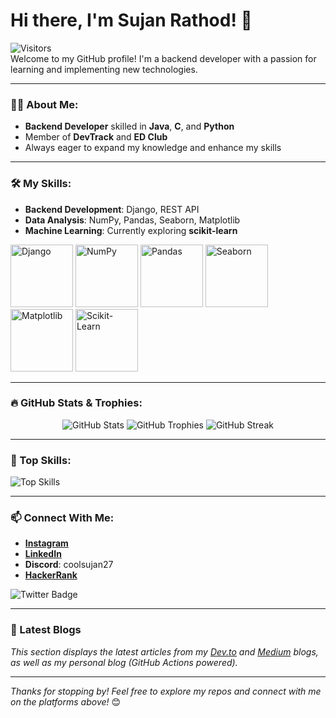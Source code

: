 # Hi there, I'm Sujan Rathod! 👋

![Visitors](https://visitor-badge.glitch.me/badge?page_id=Sujan-coder-sudo)  
Welcome to my GitHub profile! I'm a backend developer with a passion for learning and implementing new technologies.

---

### 👨‍💻 About Me:
- **Backend Developer** skilled in **Java**, **C**, and **Python**
- Member of **DevTrack** and **ED Club**
- Always eager to expand my knowledge and enhance my skills

---

### 🛠 My Skills:
- **Backend Development**: Django, REST API
- **Data Analysis**: NumPy, Pandas, Seaborn, Matplotlib
- **Machine Learning**: Currently exploring **scikit-learn**

<p align="left">
  <img src="https://img.icons8.com/color/96/000000/django.png" alt="Django" width="100" height="100"/>
  <img src="https://img.icons8.com/color/96/000000/numpy.png" alt="NumPy" width="100" height="100"/>
  <img src="https://img.icons8.com/color/96/000000/pandas.png" alt="Pandas" width="100" height="100"/>
  <img src="https://upload.wikimedia.org/wikipedia/commons/3/37/Seaborn_logo.svg" alt="Seaborn" width="100" height="100"/>
  <img src="https://upload.wikimedia.org/wikipedia/commons/8/84/Matplotlib_icon.svg" alt="Matplotlib" width="100" height="100"/>
  <img src="https://upload.wikimedia.org/wikipedia/commons/0/05/Scikit_learn_logo_small.svg" alt="Scikit-Learn" width="100" height="100"/>
</p>




---

### 🔥 GitHub Stats & Trophies:
<p align="center">
  <img src="https://github-readme-stats.vercel.app/api?username=Sujan-coder-sudo&show_icons=true&theme=radical" alt="GitHub Stats" />
  <img src="https://github-profile-trophy.vercel.app/?username=Sujan-coder-sudo&theme=onedark" alt="GitHub Trophies" />
  <img src="https://github-readme-streak-stats.herokuapp.com/?user=Sujan-coder-sudo&theme=radical" alt="GitHub Streak" />
</p>

---

### 🚀 Top Skills:
![Top Skills](https://github-readme-stats.vercel.app/api/top-langs/?username=Sujan-coder-sudo&layout=compact&theme=radical)

---

### 📫 Connect With Me:
- **[Instagram](https://www.instagram.com/itsmesujanr)**
- **[LinkedIn](https://www.linkedin.com/in/sujan-rathod)**
- **Discord**: coolsujan27
- **[HackerRank](https://www.hackerrank.com/sujan_rathod)**

![Twitter Badge](https://img.shields.io/twitter/follow/itsmesujanr?style=social)

---

### 📖 Latest Blogs
<!-- BLOG-POST-LIST:START -->
<!-- BLOG-POST-LIST:END -->

*This section displays the latest articles from my [Dev.to](https://dev.to/) and [Medium](https://medium.com/) blogs, as well as my personal blog (GitHub Actions powered).*

---

*Thanks for stopping by! Feel free to explore my repos and connect with me on the platforms above!* 😊

